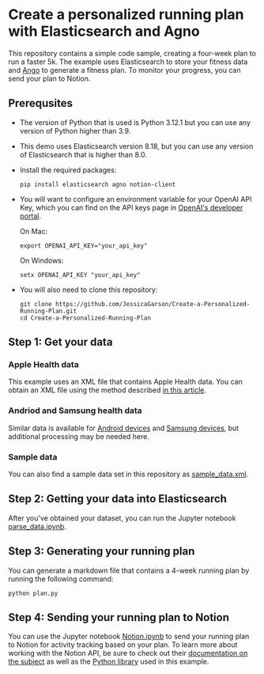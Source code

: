 # Create a personalized running plan with Elasticsearch and Agno

This repository contains a simple code sample, creating a four-week plan to run a faster 5k. The example uses Elasticsearch to store your fitness data and [Ango](https://github.com/agno-agi/agno) to generate a fitness plan. To monitor your progress, you can send your plan to Notion.

## Prerequsites

- The version of Python that is used is Python 3.12.1 but you can use any version of Python higher than 3.9.
- This demo uses Elasticsearch version 8.18, but you can use any version of Elasticsearch that is higher than 8.0.
- Install the required packages:

    ```
    pip install elasticsearch agno notion-client
    ```
- You will want to configure an environment variable for your OpenAI API Key, which you can find on the API keys page in [OpenAI's developer portal](https://platform.openai.com/api-keys).

    On Mac: 

    ```
    export OPENAI_API_KEY="your_api_key"
    ```

    
    On Windows:

    ```
    setx OPENAI_API_KEY "your_api_key"
    ```

- You will also need to clone this repository: 

    ```
    git clone https://github.com/JessicaGarson/Create-a-Personalized-Running-Plan.git
    cd Create-a-Personalized-Running-Plan
    ```

## Step 1: Get your data

### Apple Health data
This example uses an XML file that contains Apple Health data. You can obtain an XML file using the method described [in this article](https://support.apple.com/guide/iphone/share-your-health-data-iph5ede58c3d/ios).

### Andriod and Samsung health data
Similar data is available for [Android devices](https://developer.android.com/health-and-fitness/guides/health-connect) and [Samsung devices](https://developer.samsung.com/health/blog/en/accessing-samsung-health-data-through-health-connect), but additional processing may be needed here.

### Sample data
You can also find a sample data set in this repository as [sample_data.xml](sample_data.xml).


## Step 2: Getting your data into Elasticsearch
After you've obtained your dataset, you can run the Jupyter notebook [parse_data.ipynb](parse_data.ipynb).

## Step 3: Generating your running plan
You can generate a markdown file that contains a 4-week running plan by running the following command:

```
python plan.py
```

## Step 4: Sending your running plan to Notion
You can use the Jupyter notebook [Notion.ipynb](notion.ipynb) to send your running plan to Notion for activity tracking based on your plan. To learn more about working with the Notion API, be sure to check out their [documentation on the subject](https://developers.notion.com/reference/intro) as well as the [Python library](https://pypi.org/project/notion-client/) used in this example.